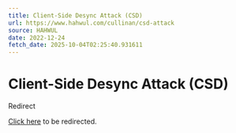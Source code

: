 ```yaml
---
title: Client-Side Desync Attack (CSD)
url: https://www.hahwul.com/cullinan/csd-attack
source: HAHWUL
date: 2022-12-24
fetch_date: 2025-10-04T02:25:40.931611
---
```


# Client-Side Desync Attack (CSD)

Redirect

[Click here](https://www.hahwul.com/cullinan/attack/client-side-desync-attack/) to be redirected.